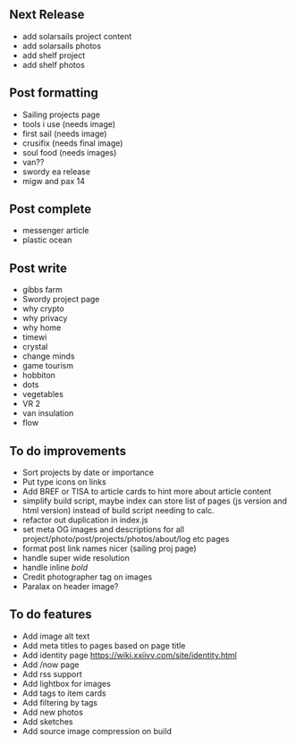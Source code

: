 ## Next Release
- add solarsails project content
- add solarsails photos
- add shelf project
- add shelf photos

## Post formatting
- Sailing projects page
- tools i use (needs image)
- first sail (needs image)
- crusifix (needs final image)
- soul food (needs images)
- van??
- swordy ea release
- migw and pax 14

## Post complete
- messenger article
- plastic ocean

## Post write
- gibbs farm
- Swordy project page
- why crypto
- why privacy
- why home
- timewi
- crystal
- change minds
- game tourism
- hobbiton
- dots
- vegetables
- VR 2
- van insulation
- flow

## To do improvements
- Sort projects by date or importance
- Put type icons on links
- Add BREF or TISA to article cards to hint more about article content
- simplify build script, maybe index can store list of pages (js version and html version) instead of build script needing to calc.
- refactor out duplication in index.js
- set meta OG images and descriptions for all project/photo/post/projects/photos/about/log etc pages
- format post link names nicer (sailing proj page)
- handle super wide resolution
- handle inline *bold*
- Credit photographer tag on images
- Paralax on header image?

## To do features
- Add image alt text
- Add meta titles to pages based on page title
- Add identity page https://wiki.xxiivv.com/site/identity.html
- Add /now page 
- Add rss support
- Add lightbox for images
- Add tags to item cards
- Add filtering by tags
- Add new photos
- Add sketches
- Add source image compression on build